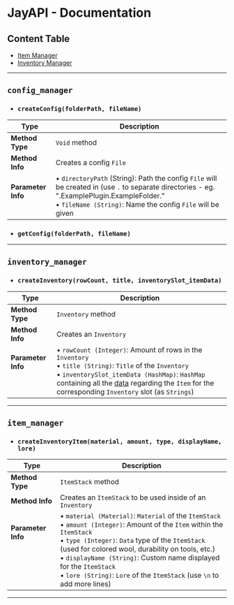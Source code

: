 # JayAPI - Documentation

## Content Table
* [Item Manager](#item_manager)
* [Inventory Manager](#inventory_manager)

--------------

## `config_manager`

* ### `createConfig(folderPath, fileName)`

Type | Description
------------ | -------------
**Method Type** | `Void` method
**Method Info** | Creates a config `File`
**Parameter Info**<br>‎ | • `directoryPath` (String): Path the config `File` will be created in (use `.` to separate directories - eg. ".ExamplePlugin.ExampleFolder."<br>• `fileName (String)`: Name the config `File` will be given

* ### `getConfig(folderPath, fileName)` 

--------------

## `inventory_manager`

* ### `createInventory(rowCount, title, inventorySlot_itemData)`

Type | Description
------------ | -------------
**Method Type** | `Inventory` method
**Method Info** | Creates an `Inventory`
**Parameter Info**<br>‎<br>‎ | • `rowCount (Integer)`: Amount of rows in the `Inventory`<br>• `title (String)`: `Title` of the `Inventory`<br>• `inventorySlot_itemData (HashMap)`: `HashMap` containing all the [data](#createinventoryitemmaterial-amount-type-displayname-lore) regarding the `Item` for the corresponding `Inventory` slot (as `Strings`)

--------------

## `item_manager`

* ### `createInventoryItem(material, amount, type, displayName, lore)`

Type | Description
------------ | -------------
**Method Type** | `ItemStack` method
**Method Info** | Creates an `ItemStack` to be used inside of an `Inventory`
**Parameter Info**<br>‎<br>‎<br>‎<br>‎ | • `material (Material)`: `Material` of the `ItemStack`<br>• `amount (Integer)`: Amount of the `Item` within the `ItemStack`<br>• `type (Integer)`: `Data` type of the `ItemStack` (used for colored wool, durability on tools, etc.)<br>• `displayName (String)`: Custom name displayed for the `ItemStack`<br>• `lore (String)`: `Lore` of the `ItemStack` (use `\n` to add more lines)

--------------
